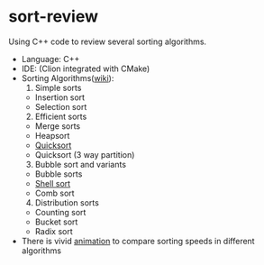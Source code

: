 # sort-review

Using C++ code to review several sorting algorithms.

- Language: C++
- IDE: (Clion integrated with CMake)
- Sorting Algorithms([wiki][1]):
  1. Simple sorts 	
    - Insertion sort
    - Selection sort
  2. Efficient sorts
    - Merge sorts
    - Heapsort
    - [Quicksort][code-quick]
    - Quicksort (3 way partition)
  3. Bubble sort and variants
    - Bubble sorts
    - [Shell sort][code-shell]
    - Comb sort
  4. Distribution sorts
    - Counting sort
    - Bucket sort
    - Radix sort
- There is vivid [animation][2] to compare sorting speeds in different algorithms

[1]: https://en.wikipedia.org/wiki/Sorting_algorithm
[2]: https://www.toptal.com/developers/sorting-algorithms
[code-shell]: https://github.com/endaye/sort-review/tree/master/shell_sort
[code-quick]: https://github.com/endaye/sort-review/tree/master/quick_sort
